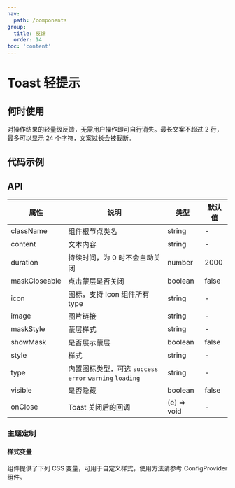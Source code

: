 ```yaml
---
nav:
  path: /components
group:
  title: 反馈
  order: 14
toc: 'content'
---
```


# Toast 轻提示

<!-- <code src="../../docs/components/compatibility.tsx" inline="true"></code> -->

## 何时使用

对操作结果的轻量级反馈，无需用户操作即可自行消失。最长文案不超过 2 行，最多可以显示 24 个字符，文案过长会被截断。

## 代码示例

<code src='../../demo/pages/Toast/index'></code>

## API

| 属性          | 说明                                                     | 类型        | 默认值 |
| ------------- | -------------------------------------------------------- | ----------- | ------ |
| className     | 组件根节点类名                                           | string      | -      |
| content       | 文本内容                                                 | string      | -      |
| duration      | 持续时间，为 0 时不会自动关闭                            | number      | 2000   |
| maskCloseable | 点击蒙层是否关闭                                         | boolean     | false  |
| icon          | 图标，支持 Icon 组件所有 type                            | string      | -      |
| image         | 图片链接                                                 | string      | -      |
| maskStyle     | 蒙层样式                                                 | string      | -      |
| showMask      | 是否展示蒙层                                             | boolean     | false  |
| style         | 样式                                                     | string      | -      |
| type          | 内置图标类型，可选 `success` `error` `warning` `loading` | string      | -      |
| visible       | 是否隐藏                                                 | boolean     | false  |
| onClose       | Toast 关闭后的回调                                       | (e) => void | -      |

### 主题定制

#### 样式变量

组件提供了下列 CSS 变量，可用于自定义样式，使用方法请参考 ConfigProvider 组件。
